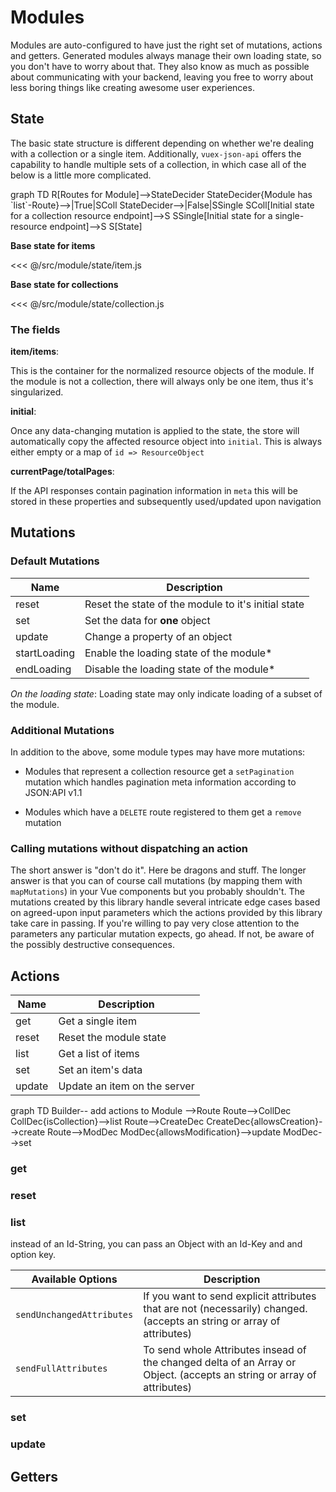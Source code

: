 # Modules

Modules are auto-configured to have just the right set of mutations, actions and getters.
Generated modules always manage their own loading state, so you don't have to worry about
that. They also know as much as possible about communicating with your backend, leaving you free
to worry about less boring things like creating awesome user experiences.

## State

The basic state structure is different depending on whether we're dealing
with a collection or a single item. Additionally, `vuex-json-api` offers
the capability to handle multiple sets of a collection, in which case all of the
below is a little more complicated.

<mermaid>
  graph TD
  R[Routes for Module]-->StateDecider
  StateDecider{Module has `list`-Route}-->|True|SColl
  StateDecider-->|False|SSingle
  SColl[Initial state for a collection resource endpoint]-->S
  SSingle[Initial state for a single-resource endpoint]-->S
  S[State]
</mermaid>

**Base state for items**

<<< @/src/module/state/item.js

**Base state for collections**

<<< @/src/module/state/collection.js

### The fields

**item/items**:

This is the container for the normalized resource objects of the
module. If the module is not a collection, there will always only
be one item, thus it's singularized.

**initial**:

Once any data-changing mutation is applied to the state,
the store will automatically copy the affected resource object
into `initial`. This is always either empty or a map of `id => ResourceObject`

**currentPage/totalPages**:

If the API responses contain pagination information in `meta`
this will be stored in these properties and subsequently
used/updated upon navigation

## Mutations

### Default Mutations

| Name         | Description                                            |
|--------------|--------------------------------------------------------|
| reset        | Reset the state of the module to it's initial state    |
| set          | Set the data for **one** object                        |
| update       | Change a property of an object                         |
| startLoading | Enable the loading state of the module*                |
| endLoading   | Disable the loading state of the module*               |

_On the loading state_: Loading state may only indicate loading of a subset
of the module.

### Additional Mutations

In addition to the above, some module types may have more mutations:

- Modules that represent a collection resource get a
  `setPagination` mutation which handles pagination meta
  information according to JSON:API v1.1

- Modules which have a `DELETE` route registered to them get a `remove`
  mutation

### Calling mutations without dispatching an action

The short answer is "don't do it". Here be dragons and stuff.
The longer answer is that you can of course call mutations (by mapping
them with `mapMutations`) in your Vue components but you probably
shouldn't. The mutations created by this library handle several
intricate edge cases based on agreed-upon input parameters which
the actions provided by this library take care in passing.
If you're willing to pay very close attention to the parameters
any particular mutation expects, go ahead. If not, be aware of
the possibly destructive consequences.

## Actions

| Name     | Description
|----------|------------
| get      | Get a single item
| reset    | Reset the module state
| list     | Get a list of items
| set      | Set an item's data
| update   | Update an item on the server

<mermaid>
graph TD
Builder-- add actions to Module -->Route
Route-->CollDec
CollDec{isCollection}-->list
Route-->CreateDec
CreateDec{allowsCreation}-->create
Route-->ModDec
ModDec{allowsModification}-->update
ModDec-->set
</mermaid>

### get

### reset

### list 

instead of an Id-String, you can pass an Object with an Id-Key and and option key.

| Available Options | Description
|----------|------------
| `sendUnchangedAttributes` | If you want to send explicit attributes that are not (necessarily) changed. (accepts an string or array of attributes)
| `sendFullAttributes` | To send whole Attributes insead of the changed delta of an Array or Object. (accepts an string or array of attributes)


### set

### update

## Getters

